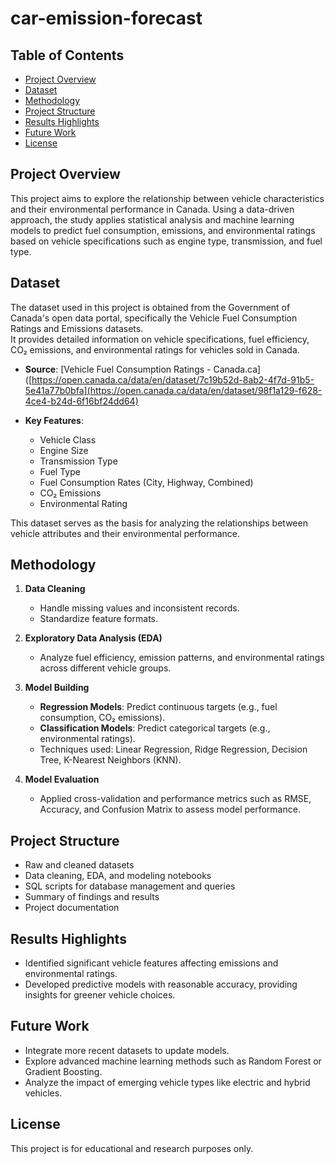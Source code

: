 # car-emission-forecast

## Table of Contents
- [Project Overview](#project-overview)
- [Dataset](#dataset)
- [Methodology](#methodology)
- [Project Structure](#project-structure)
- [Results Highlights](#results-highlights)
- [Future Work](#future-work)
- [License](#license)

## Project Overview
This project aims to explore the relationship between vehicle characteristics and their environmental performance in Canada. Using a data-driven approach, the study applies statistical analysis and machine learning models to predict fuel consumption, emissions, and environmental ratings based on vehicle specifications such as engine type, transmission, and fuel type.

## Dataset
The dataset used in this project is obtained from the Government of Canada's open data portal, specifically the Vehicle Fuel Consumption Ratings and Emissions datasets.  
It provides detailed information on vehicle specifications, fuel efficiency, CO₂ emissions, and environmental ratings for vehicles sold in Canada.

- **Source**: [Vehicle Fuel Consumption Ratings - Canada.ca]([https://open.canada.ca/data/en/dataset/7c19b52d-8ab2-4f7d-91b5-5e41a77b0bfa](https://open.canada.ca/data/en/dataset/98f1a129-f628-4ce4-b24d-6f16bf24dd64)

- **Key Features**:
  - Vehicle Class
  - Engine Size
  - Transmission Type
  - Fuel Type
  - Fuel Consumption Rates (City, Highway, Combined)
  - CO₂ Emissions
  - Environmental Rating

This dataset serves as the basis for analyzing the relationships between vehicle attributes and their environmental performance.

## Methodology
1. **Data Cleaning**
   - Handle missing values and inconsistent records.
   - Standardize feature formats.

2. **Exploratory Data Analysis (EDA)**
   - Analyze fuel efficiency, emission patterns, and environmental ratings across different vehicle groups.

3. **Model Building**
   - **Regression Models**: Predict continuous targets (e.g., fuel consumption, CO₂ emissions).
   - **Classification Models**: Predict categorical targets (e.g., environmental ratings).
   - Techniques used: Linear Regression, Ridge Regression, Decision Tree, K-Nearest Neighbors (KNN).

4. **Model Evaluation**
   - Applied cross-validation and performance metrics such as RMSE, Accuracy, and Confusion Matrix to assess model performance.

## Project Structure
- Raw and cleaned datasets
- Data cleaning, EDA, and modeling notebooks
- SQL scripts for database management and queries
- Summary of findings and results
- Project documentation

## Results Highlights
- Identified significant vehicle features affecting emissions and environmental ratings.
- Developed predictive models with reasonable accuracy, providing insights for greener vehicle choices.

## Future Work
- Integrate more recent datasets to update models.
- Explore advanced machine learning methods such as Random Forest or Gradient Boosting.
- Analyze the impact of emerging vehicle types like electric and hybrid vehicles.

## License
This project is for educational and research purposes only.
